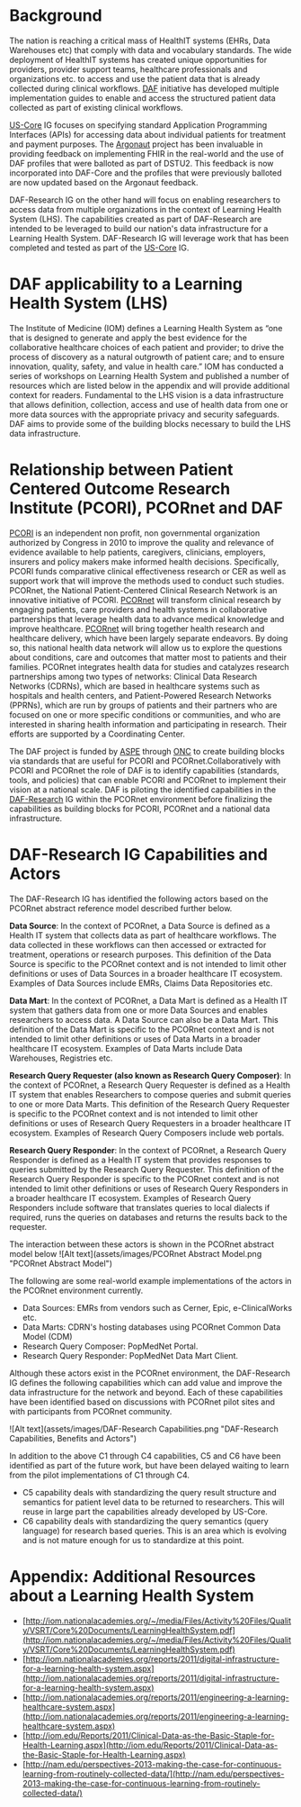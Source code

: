 # Background

The nation is reaching a critical mass of HealthIT systems (EHRs, Data Warehouses etc) that comply with data and vocabulary standards. The wide deployment of HealthIT systems has created unique opportunities for providers, provider support teams, healthcare professionals and organizations etc. to access and use the patient data that is already collected during clinical workflows. [DAF] initiative has developed multiple implementation guides to enable and access the structured patient data collected as part of existing clinical workflows. 

[US-Core] IG focuses on specifying standard Application Programming Interfaces (APIs) for accessing data about individual patients for treatment and payment purposes. The [Argonaut] project has been invaluable in providing feedback on implementing FHIR in the real-world and the use of DAF profiles that were balloted as part of DSTU2. This feedback is now incorporated into DAF-Core and the profiles that were previously balloted are now updated based on the Argonaut feedback. 

DAF-Research IG on the other hand will focus on enabling researchers to access data from multiple organizations in the context of Learning Health System (LHS). The capabilities created as part of DAF-Research are intended to be leveraged to build our nation's data infrastructure for a Learning Health System. DAF-Research IG will leverage work that has been completed and tested as part of the [US-Core] IG.

# DAF applicability to a Learning Health System (LHS)

The Institute of Medicine (IOM) defines a Learning Health System as “one that is designed to generate and apply the best evidence for the collaborative healthcare choices of each patient and provider; to drive the process of discovery as a natural outgrowth of patient care; and to ensure innovation, quality, safety, and value in health care.” IOM has conducted a series of workshops on Learning Health System and published a number of resources which are listed below in the appendix and will provide additional context for readers. Fundamental to the LHS vision is a data infrastructure that allows definition, collection, access and use of health data from one or more data sources with the appropriate privacy and security safeguards. DAF aims to provide some of the building blocks necessary to build the LHS data infrastructure.

# Relationship between Patient Centered Outcome Research Institute (PCORI), PCORnet and DAF

[PCORI] is an independent non profit, non governmental organization authorized by Congress in 2010 to improve the quality and relevance of evidence available to help patients, caregivers, clinicians, employers, insurers and policy makers make informed health decisions. Specifically, PCORI funds comparative clinical effectiveness research or CER as well as support work that will improve the methods used to conduct such studies. PCORnet, the National Patient-Centered Clinical Research Network is an innovative initiative of PCORI. [PCORnet] will transform clinical research by engaging patients, care providers and health systems in collaborative partnerships that leverage health data to advance medical knowledge and improve healthcare. [PCORnet] will bring together health research and healthcare delivery, which have been largely separate endeavors. By doing so, this national health data network will allow us to explore the questions about conditions, care and outcomes that matter most to patients and their families. PCORnet integrates health data for studies and catalyzes research partnerships among two types of networks: Clinical Data Research Networks (CDRNs), which are based in healthcare systems such as hospitals and health centers, and Patient-Powered Research Networks (PPRNs), which are run by groups of patients and their partners who are focused on one or more specific conditions or communities, and who are interested in sharing health information and participating in research. Their efforts are supported by a Coordinating Center.

The DAF project is funded by [ASPE] through [ONC] to create building blocks via standards that are useful for PCORI and PCORnet.Collaboratively with PCORI and PCORnet the role of DAF is to identify capabilities (standards, tools, and policies) that can enable PCORI and PCORnet to implement their vision at a national scale. DAF is piloting the identified capabilities in the [DAF-Research] IG within the PCORnet environment before finalizing the capabilities as building blocks for PCORI, PCORnet and a national data infrastructure. 

# DAF-Research IG Capabilities and Actors

The DAF-Research IG has identified the following actors based on the PCORnet abstract reference model described further below.

**Data Source**: In the context of PCORnet, a Data Source is defined as a Health IT system that collects data as part of healthcare workflows. The data collected in these workflows can then accessed or extracted for treatment, operations or research purposes. This definition of the Data Source is specific to the PCORnet context and is not intended to limit other definitions or uses of Data Sources in a broader healthcare IT ecosystem.
Examples of Data Sources include EMRs, Claims Data Repositories etc.

**Data Mart**: In the context of PCORnet, a Data Mart is defined as a Health IT system that gathers data from one or more Data Sources and enables researchers to access data. A Data Source can also be a Data Mart. This definition of the Data Mart is specific to the PCORnet context and is not intended to limit other definitions or uses of Data Marts in a broader healthcare IT ecosystem.
Examples of Data Marts include Data Warehouses, Registries etc.

**Research Query Requester (also known as Research Query Composer)**: In the context of PCORnet, a Research Query Requester is defined as a Health IT system that enables Researchers to compose queries and submit queries to one or more Data Marts. This definition of the Research Query Requester is specific to the PCORnet context and is not intended to limit other definitions or uses of Research Query Requesters in a broader healthcare IT ecosystem.
Examples of Research Query Composers include web portals.

**Research Query Responder**: In the context of PCORnet, a Research Query Responder is defined as a Health IT system that provides responses to queries submitted by the Research Query Requester.  This definition of the Research Query Responder is specific to the PCORnet context and is not intended to limit other definitions or uses of Research Query Responders in a broader healthcare IT ecosystem.
Examples of Research Query Responders include software that translates queries to local dialects if required, runs the queries on databases and returns the results back to the requester.

The interaction between these actors is shown in the PCORnet abstract model below
![Alt text](assets/images/PCORnet Abstract Model.png "PCORnet Abstract Model")

The following are some real-world example implementations of the actors in the PCORnet environment currently.

* Data Sources: EMRs from vendors such as Cerner, Epic, e-ClinicalWorks etc.
* Data Marts: CDRN's hosting databases using PCORnet Common Data Model (CDM)
* Research Query Composer: PopMedNet Portal.
* Research Query Responder: PopMedNet Data Mart Client. 

Although these actors exist in the PCORnet environment, the DAF-Research IG defines the following capabilities which can add value and improve the data infrastructure for the network and beyond.
Each of these capabilities have been identified based on discussions with PCORnet pilot sites and with participants from PCORnet community.

![Alt text](assets/images/DAF-Research Capabilities.png "DAF-Research Capabilities, Benefits and Actors")

In addition to the above C1 through C4 capabilities, C5 and C6 have been identified as part of the future work, but have been delayed waiting to learn from the pilot implementations of C1 through C4.

* C5 capability deals with standardizing the query result structure and semantics for patient level data to be returned to researchers. This will reuse in large part the capabilities already developed by US-Core.
* C6 capability deals with standardizing the query semantics (query language) for research based queries. This is an area which is evolving and is not mature enough for us to standardize at this point.

 
# Appendix: Additional Resources about a Learning Health System

* [http://iom.nationalacademies.org/~/media/Files/Activity%20Files/Quality/VSRT/Core%20Documents/LearningHealthSystem.pdf](http://iom.nationalacademies.org/~/media/Files/Activity%20Files/Quality/VSRT/Core%20Documents/LearningHealthSystem.pdf)
* [http://iom.nationalacademies.org/reports/2011/digital-infrastructure-for-a-learning-health-system.aspx](http://iom.nationalacademies.org/reports/2011/digital-infrastructure-for-a-learning-health-system.aspx)
* [http://iom.nationalacademies.org/reports/2011/engineering-a-learning-healthcare-system.aspx](http://iom.nationalacademies.org/reports/2011/engineering-a-learning-healthcare-system.aspx)
* [http://iom.edu/Reports/2011/Clinical-Data-as-the-Basic-Staple-for-Health-Learning.aspx](http://iom.edu/Reports/2011/Clinical-Data-as-the-Basic-Staple-for-Health-Learning.aspx)
* [http://nam.edu/perspectives-2013-making-the-case-for-continuous-learning-from-routinely-collected-data/](http://nam.edu/perspectives-2013-making-the-case-for-continuous-learning-from-routinely-collected-data/)


[DAF-Core]: daf-core.html
[US-Core]: us-core.html
[DAF-Research]: daf-research.html
[Office of the National Coordinator (ONC)]: http://www.healthit.gov/newsroom/about-onc 
[ONC]: http://www.healthit.gov/newsroom/about-onc
[Data Access Framework]: http://wiki.siframework.org/Data+Access+Framework+Homepage
[DAF]: http://wiki.siframework.org/Data+Access+Framework+Homepage
[PCORI]:  http://www.pcori.org
[PCORnet]: http://www.pcornet.org/
[Argonaut]: http://argonautwiki.hl7.org/index.php?title=Main_Page* 
[ASPE]: https://aspe.hhs.gov/
[DAF-Research-intro]: daf-research-intro.html
[C1, C2, C3, C4]: daf-research-intro.html
[Data Source Conformance]: capabilitystatement-daf-datasource.html
[Data Mart Conformance]: capabilitystatement-daf-datamart.html
[Research Query Composer Conformance]: capabilitystatement-daf-datasource.html
[Research Query Responder Conformance]: capabilitystatement-daf-datasource.html
[DAF-Task]: daf-task.html
[DAF-Provenance]: daf-provenance.html
[DAF-OperationDefinition]: daf-operationdefinition.html
[DAF-Conformance]: daf-conformance.html
[DAF-QueryResults]: daf-queryresults.html
[PCORnet CDM]: http://pcornet.org/pcornet-common-data-model/
[OMOP CDM]: http://omop.org/CDM
[PCORnet]: http://www.pcornet.org/
[HHS de-identification guidance]: https://www.hhs.gov/hipaa/for-professionals/privacy/special-topics/de-identification/
[FHIR wiki]: http://wiki.hl7.org/index.php?title=FHIR